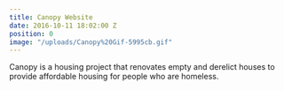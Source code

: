 ```yaml
---
title: Canopy Website
date: 2016-10-11 18:02:00 Z
position: 0
image: "/uploads/Canopy%20Gif-5995cb.gif"
---
```


Canopy is a housing project that renovates empty and derelict houses to provide affordable housing for people who are homeless.